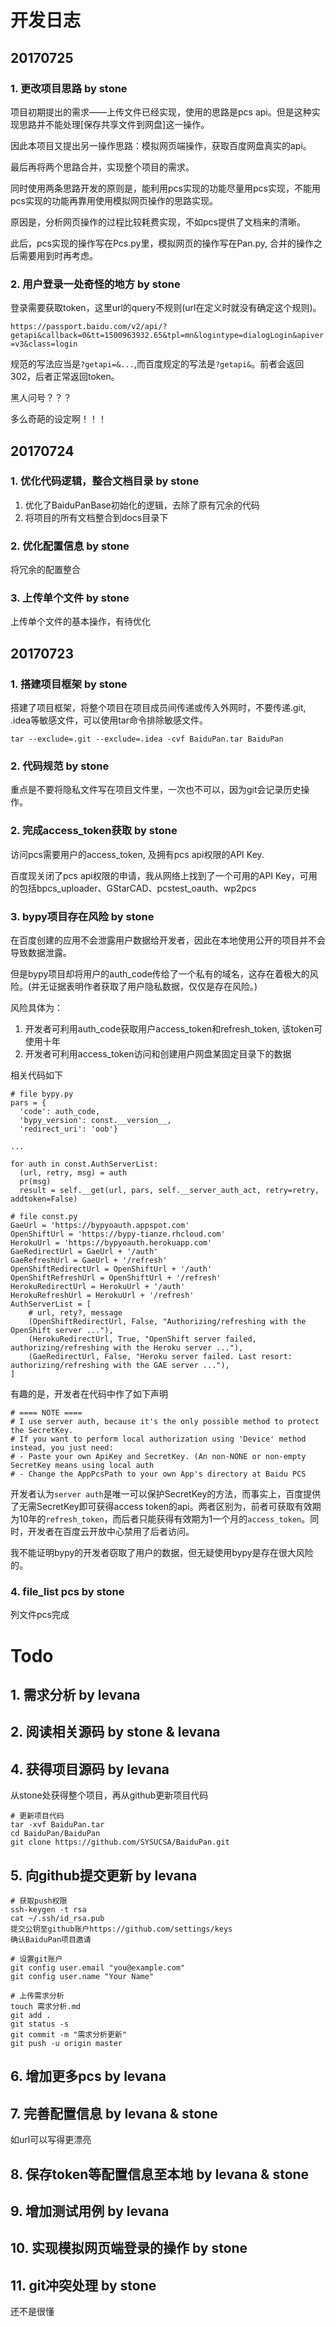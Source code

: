 # 开发日志
## 20170725
### 1. 更改项目思路 by stone
项目初期提出的需求——上传文件已经实现，使用的思路是pcs api。但是这种实现思路并不能处理[保存共享文件到网盘]这一操作。

因此本项目又提出另一操作思路：模拟网页端操作，获取百度网盘真实的api。

最后再将两个思路合并，实现整个项目的需求。

同时使用两条思路开发的原则是，能利用pcs实现的功能尽量用pcs实现，不能用pcs实现的功能再靠用使用模拟网页操作的思路实现。

原因是，分析网页操作的过程比较耗费实现，不如pcs提供了文档来的清晰。

此后，pcs实现的操作写在Pcs.py里，模拟网页的操作写在Pan.py, 合并的操作之后需要用到时再考虑。

### 2. 用户登录一处奇怪的地方 by stone
登录需要获取token，这里url的query不规则(url在定义时就没有确定这个规则)。

`https://passport.baidu.com/v2/api/?getapi&callback=0&tt=1500963932.65&tpl=mn&logintype=dialogLogin&apiver=v3&class=login`

规范的写法应当是`?getapi=&...`,而百度规定的写法是`?getapi&`。前者会返回302，后者正常返回token。

黑人问号？？？

多么奇葩的设定啊！！！

## 20170724
### 1. 优化代码逻辑，整合文档目录 by stone
1. 优化了BaiduPanBase初始化的逻辑，去除了原有冗余的代码
2. 将项目的所有文档整合到docs目录下

### 2. 优化配置信息 by stone
将冗余的配置整合

### 3. 上传单个文件 by stone
上传单个文件的基本操作，有待优化

## 20170723
### 1. 搭建项目框架 by stone
搭建了项目框架，将整个项目在项目成员间传递或传入外网时，不要传递.git, .idea等敏感文件，可以使用tar命令排除敏感文件。
```
tar --exclude=.git --exclude=.idea -cvf BaiduPan.tar BaiduPan
```

### 2. 代码规范 by stone
重点是不要将隐私文件写在项目文件里，一次也不可以，因为git会记录历史操作。

### 2. 完成access_token获取 by stone
访问pcs需要用户的access_token, 及拥有pcs api权限的API Key.

百度现关闭了pcs api权限的申请，我从网络上找到了一个可用的API Key，可用的包括bpcs_uploader、GStarCAD、pcstest_oauth、wp2pcs

### 3. bypy项目存在风险 by stone
在百度创建的应用不会泄露用户数据给开发者，因此在本地使用公开的项目并不会导致数据泄露。

但是bypy项目却将用户的auth_code传给了一个私有的域名，这存在着极大的风险。(并无证据表明作者获取了用户隐私数据，仅仅是存在风险。)

风险具体为：
1. 开发者可利用auth_code获取用户access_token和refresh_token, 该token可使用十年
2. 开发者可利用access_token访问和创建用户网盘某固定目录下的数据

相关代码如下
```
# file bypy.py
pars = {
  'code': auth_code,
  'bypy_version': const.__version__,
  'redirect_uri': 'oob'}

...

for auth in const.AuthServerList:
  (url, retry, msg) = auth
  pr(msg)
  result = self.__get(url, pars, self.__server_auth_act, retry=retry, addtoken=False)
```

```
# file const.py
GaeUrl = 'https://bypyoauth.appspot.com'
OpenShiftUrl = 'https://bypy-tianze.rhcloud.com'
HerokuUrl = 'https://bypyoauth.herokuapp.com'
GaeRedirectUrl = GaeUrl + '/auth'
GaeRefreshUrl = GaeUrl + '/refresh'
OpenShiftRedirectUrl = OpenShiftUrl + '/auth'
OpenShiftRefreshUrl = OpenShiftUrl + '/refresh'
HerokuRedirectUrl = HerokuUrl + '/auth'
HerokuRefreshUrl = HerokuUrl + '/refresh'
AuthServerList = [
	# url, rety?, message
	(OpenShiftRedirectUrl, False, "Authorizing/refreshing with the OpenShift server ..."),
	(HerokuRedirectUrl, True, "OpenShift server failed, authorizing/refreshing with the Heroku server ..."),
	(GaeRedirectUrl, False, "Heroku server failed. Last resort: authorizing/refreshing with the GAE server ..."),
]
```

有趣的是，开发者在代码中作了如下声明
```
# ==== NOTE ====
# I use server auth, because it's the only possible method to protect the SecretKey.
# If you want to perform local authorization using 'Device' method instead, you just need:
# - Paste your own ApiKey and SecretKey. (An non-NONE or non-empty SecretKey means using local auth
# - Change the AppPcsPath to your own App's directory at Baidu PCS
```
开发者认为`server auth`是唯一可以保护SecretKey的方法，而事实上，百度提供了无需SecretKey即可获得access token的api。两者区别为，前者可获取有效期为10年的`refresh_token`，而后者只能获得有效期为1一个月的`access_token`。同时，开发者在百度云开放中心禁用了后者访问。

我不能证明bypy的开发者窃取了用户的数据，但无疑使用bypy是存在很大风险的。

### 4. file_list pcs by stone
列文件pcs完成

# Todo
## 1. 需求分析 by levana
## 2. 阅读相关源码 by stone & levana
## 4. 获得项目源码 by levana
从stone处获得整个项目，再从github更新项目代码
```
# 更新项目代码
tar -xvf BaiduPan.tar
cd BaiduPan/BaiduPan
git clone https://github.com/SYSUCSA/BaiduPan.git
```

## 5. 向github提交更新 by levana
```
# 获取push权限
ssh-keygen -t rsa
cat ~/.ssh/id_rsa.pub
提交公钥至github账户https://github.com/settings/keys
确认BaiduPan项目邀请

# 设置git账户
git config user.email "you@example.com"
git config user.name "Your Name"

# 上传需求分析
touch 需求分析.md
git add .
git status -s
git commit -m "需求分析更新"
git push -u origin master
```

## 6. 增加更多pcs by levana

## 7. 完善配置信息 by levana & stone
如url可以写得更漂亮

## 8. 保存token等配置信息至本地 by levana & stone

## 9. 增加测试用例 by levana

## 10. 实现模拟网页端登录的操作 by stone

## 11. git冲突处理 by stone
还不是很懂
